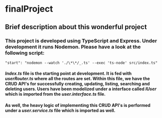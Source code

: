 # finalProject

## Brief description about this wonderful project

### This project is developed using TypeScript and Express. Under development it runs Nodemon. Please have a look at the following script:

```"start": "nodemon --watch './\*\*/_.ts' --exec 'ts-node' src/index.ts"```

#### *Index.ts* file is the starting point at development. It is fed with *userRouter.ts* where all the routes are set.  Within this file, we have the CRUD API's for successfully creating, updating, listing, searching and deleting users. Users have been modelized under a interface called *IUser* which is imported from the *user.interface.ts* file.
#### As well, the heavy logic of implementing this CRUD API's is performed under a *user.service.ts* file which is imported as well.
